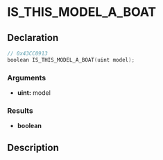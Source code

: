 # IS_THIS_MODEL_A_BOAT

## Declaration
```cpp
// 0x43CC0913
boolean IS_THIS_MODEL_A_BOAT(uint model);
```

### Arguments
- **uint:** model

### Results
- **boolean**

## Description
